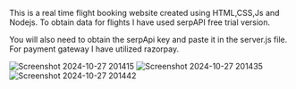 This is a real time flight booking website created using HTML,CSS,Js and Nodejs.
To obtain data for flights I have used serpAPI free trial version.

You will also need to obtain the serpApi key and paste it in the server.js file.
For payment gateway I have utilized razorpay.

![Screenshot 2024-10-27 201415](https://github.com/user-attachments/assets/64f88d29-b535-4afa-aee1-404503a1011a)
![Screenshot 2024-10-27 201435](https://github.com/user-attachments/assets/078a7f0d-3ba6-4eb6-a08e-f1d3bd10787c)
![Screenshot 2024-10-27 201442](https://github.com/user-attachments/assets/f6b3c01b-a042-400f-a890-3c813ea851a8)
